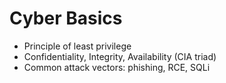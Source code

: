 # Cyber Basics

- Principle of least privilege
- Confidentiality, Integrity, Availability (CIA triad)
- Common attack vectors: phishing, RCE, SQLi
